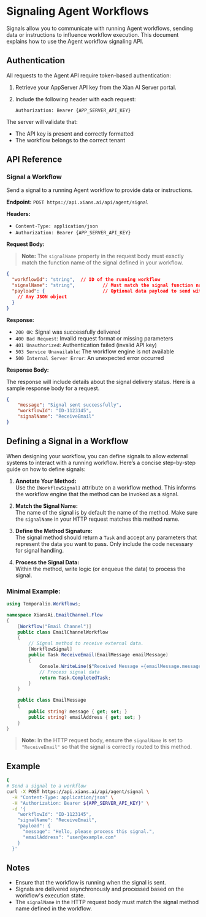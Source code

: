 # Signaling Agent Workflows

Signals allow you to communicate with running Agent workflows, sending data or instructions to influence workflow execution. This document explains how to use the Agent workflow signaling API.

## Authentication

All requests to the Agent API require token-based authentication:

1. Retrieve your AppServer API key from the Xian AI Server portal.
2. Include the following header with each request:

   ```
   Authorization: Bearer {APP_SERVER_API_KEY}
   ```

The server will validate that:

- The API key is present and correctly formatted
- The workflow belongs to the correct tenant

## API Reference

### Signal a Workflow

Send a signal to a running Agent workflow to provide data or instructions.

**Endpoint:** `POST https://api.xians.ai/api/agent/signal`

**Headers:**

- `Content-Type: application/json`
- `Authorization: Bearer {APP_SERVER_API_KEY}`

**Request Body:**

> **Note:** The `signalName` property in the request body must exactly match the function name of the signal defined in your workflow.

```json
{
  "workflowId": "string",  // ID of the running workflow
  "signalName": "string",          // Must match the signal function name in your workflow
  "payload": {                     // Optional data payload to send with the signal
    // Any JSON object
  }
}
```

**Response:**

- `200 OK`: Signal was successfully delivered
- `400 Bad Request`: Invalid request format or missing parameters
- `401 Unauthorized`: Authentication failed (invalid API key)
- `503 Service Unavailable`: The workflow engine is not available
- `500 Internal Server Error`: An unexpected error occurred

**Response Body:** 

The response will include details about the signal delivery status. Here is a sample response body for a request.

```json
{
    "message": "Signal sent successfully",
    "workflowId": "ID-1123145",
    "signalName": "ReceiveEmail"
}
```

## Defining a Signal in a Workflow

When designing your workflow, you can define signals to allow external systems to interact with a running workflow. Here’s a concise step-by-step guide on how to define signals:

1. **Annotate Your Method:**  
   Use the `[WorkflowSignal]` attribute on a workflow method. This informs the workflow engine that the method can be invoked as a signal.

2. **Match the Signal Name:**  
   The name of the signal is by default the name of the method. Make sure the `signalName` in your HTTP request matches this method name.

3. **Define the Method Signature:**  
   The signal method should return a `Task` and accept any parameters that represent the data you want to pass. Only include the code necessary for signal handling.

4. **Process the Signal Data:**  
   Within the method, write logic (or enqueue the data) to process the signal.

### Minimal Example:

```csharp
using Temporalio.Workflows;

namespace XiansAi.EmailChannel.Flow
{
    [Workflow("Email Channel")]
    public class EmailChannelWorkflow
    {
        // Signal method to receive external data.
        [WorkflowSignal]
        public Task ReceiveEmail(EmailMessage emailMessage)
        {
            Console.WriteLine($"Received Message ={emailMessage.message}");
            // Process signal data 
            return Task.CompletedTask;
        }
    }

    public class EmailMessage
    {
        public string? message { get; set; }
        public string? emailAddress { get; set; }
    }
}
```

> **Note:** In the HTTP request body, ensure the `signalName` is set to `"ReceiveEmail"` so that the signal is correctly routed to this method.

## Example

```bash
{
# Send a signal to a workflow
curl -X POST https://api.xians.ai/api/agent/signal \
  -H "Content-Type: application/json" \
  -H "Authorization: Bearer ${APP_SERVER_API_KEY}" \
  -d '{
    "workflowId": "ID-1123145",
    "signalName": "ReceiveEmail",
    "payload": {
      "message": "Hello, please process this signal.",
      "emailAddress": "user@example.com"
    }
  }'
```

## Notes

- Ensure that the workflow is running when the signal is sent.
- Signals are delivered asynchronously and processed based on the workflow's execution state.
- The `signalName` in the HTTP request body must match the signal method name defined in the workflow.